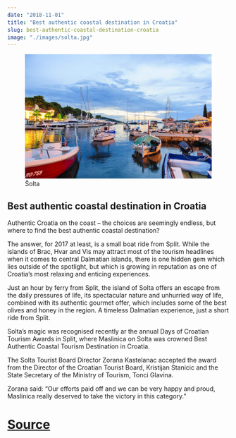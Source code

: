 ```yaml
---
date: "2018-11-01"
title: "Best authentic coastal destination in Croatia"
slug: best-authentic-coastal-destination-croatia
image: "./images/solta.jpg"
---
```


<figure class="figure">
    <img src="./images/solta.jpg" alt="Solta"/>
    <figcaption class="figure__caption">Šolta</figcaption>
</figure>

## Best authentic coastal destination in Croatia

Authentic Croatia on the coast – the choices are seemingly endless, but where to find the best authentic coastal destination?

The answer, for 2017 at least, is a small boat ride from Split. While the islands of Brac, Hvar and Vis may attract most of the tourism headlines when it comes to central Dalmatian islands, there is one hidden gem which lies outside of the spotlight, but which is growing in reputation as one of Croatia’s most relaxing and enticing experiences.

Just an hour by ferry from Split, the island of Solta offers an escape from the daily pressures of life, its spectacular nature and unhurried way of life, combined with its authentic gourmet offer, which includes some of the best olives and honey in the region. A timeless Dalmatian experience, just a short ride from Split.

Solta’s magic was recognised recently ar the annual Days of Croatian Tourism Awards in Split, where Maslinica on Solta was crowned Best Authentic Coastal Tourism Destination in Croatia.

The Solta Tourist Board Director Zorana Kastelanac accepted the award from the Director of the Croatian Tourist Board, Kristijan Stanicic and the State Secretary of the Ministry of Tourism, Tonci Glavina.

Zorana said: “Our efforts paid off and we can be very happy and proud, Maslinica really deserved to take the victory in this category.”

# [Source](http://www.dalmatia.hr/blog/maslinica-solta-best-authentic-coastal-destination-croatia/)